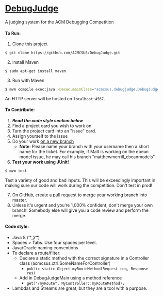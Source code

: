 [DebugJudge](https://github.com/ACMCSUS/DebugJudge)
==========

A judging system for the ACM Debugging Competition

#### To Run:

1. Clone this project
```bash
$ git clone https://github.com/ACMCSUS/DebugJudge.git
```

2. Install Maven
```bash
$ sudo apt-get install maven
```

3. Run with Maven
```bash
$ mvn compile exec:java -Dexec.mainClass="acmcsus.debugjudge.DebugJudgeMainugJudgeMain"
```

An HTTP server will be hosted on ```localhost:4567```.

#### To Contribute:

1. _**Read the code style section below**_
2. Find a project card you wish to work on
3. Turn the project card into an "issue" card.
4. Assign yourself to the issue
5. Do your work [on a new branch](https://www.digitalocean.com/community/tutorials/how-to-use-git-branches)
    - **Note**: Please name your branch with your username then a short name for the ticket.
    For example, if Matt is working on the ebean model issue, he may call his branch "matthewmerrill_ebeanmodels"
6. **Test your work using JUnit!**
```bash
$ mvn test
```
Test a variety of good and bad inputs.
This will be exceedingly important in making sure our code will work during the competition.
Don't test in prod!

7. On GitHub, create a pull request to merge your working branch into master.
8. Unless it's urgent and you're 1,000% confident, don't merge your own branch!
Somebody else will give you a code review and perform the merge.

#### Code style:

 - Java 8 ( ͡° ͜ʖ ͡°)
 - Spaces > Tabs. Use four spaces per level.
 - Java/Oracle naming conventions
 - To declare a route/filter:
    - Declare a static method with the correct signature in a Controller class (acmcsus.ctrl.SomeNameForController)
        - ```public static Object myRouteMethod(Request req, Response res)```
    - Add in DebugJudgeMain using a method reference
        - ```get("/myRoute", MyController::myRouteMethod);```
 - Lambdas and Streams are great, but they are a tool with a purpose.